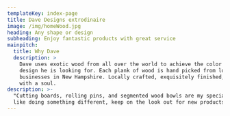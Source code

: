 ```yaml
---
templateKey: index-page
title: Dave Designs extrodinaire
image: /img/homeWood.jpg
heading: Any shape or design
subheading: Enjoy fantastic products with great service
mainpitch:
  title: Why Dave
  description: >
    Dave uses exotic wood from all over the world to achieve the color and
    design he is looking for. Each plank of wood is hand picked from local
    businesses in New Hampshire. Locally crafted, exquisitely finished, made
    with a soul.
description: >-
  "Cutting boards, rolling pins, and segmented wood bowls are my specialty but I
  like doing something different, keep on the look out for new products." -Dave
---
```

